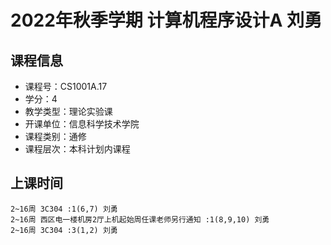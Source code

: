 # 2022年秋季学期 计算机程序设计A 刘勇






## 课程信息

- 课程号：CS1001A.17
- 学分：4
- 教学类型：理论实验课
- 开课单位：信息科学技术学院
- 课程类别：通修
- 课程层次：本科计划内课程

## 上课时间

```
2~16周 3C304 :1(6,7) 刘勇
2~16周 西区电一楼机房2厅上机起始周任课老师另行通知 :1(8,9,10) 刘勇
2~16周 3C304 :3(1,2) 刘勇
```

